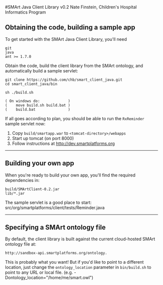#SMArt Java Client Library v0.2
Nate Finstein, Children's Hospital Informatics Program

## Obtaining the code, building a sample app

To get started with the SMArt Java Client Library, you'll need

    git
    java
    ant >= 1.7.0

Obtain the code, build the client library from the SMArt ontology,
and automatically build a sample servlet:

    git clone https://github.com/chb/smart_client_java.git
    cd smart_client_java/bin

    sh ./build.sh

    ( On windows do:             )
    (    move build.sh build.bat )
    (    build.bat               )

If all goes according to plan, you should be able to run the
`RxReminder` sample servlet now:

  1. Copy `build/smartapp.war` to `<tomcat-directory>/webapps`
  2. Start up tomcat (on port 8000)
  3. Follow instructions at http://dev.smartplatforms.org

---
## Building your own app

When you're ready to build your own app, you'll find the required
dependencies in:

    build/SMArtClient-0.2.jar
    lib/*.jar

The sample servlet is a good place to start:
    src/org/smartplatforms/client/tests/Reminder.java

---
## Specifying a SMArt ontology file

By default, the client library is built against the current
cloud-hosted SMArt ontology file at:

    http://sandbox-api.smartplatforms.org/ontology.

This is probably what you want!  But if you'd like to point to a
different location, just change the `ontology_location` parameter in
`bin/build.sh` to point to any URL or local file.
(e.g. -Dontology_location="/home/me/smart.owl")
